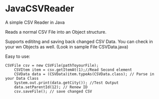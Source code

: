 # JavaCSVReader
A simple CSV Reader in Java

Reads a normal CSV File into an Object structure.

Supports edititng and saving back changed CSV Data.
You can check in your wn Objects as well. (Look in sample File CSVData.java)


Easy to use:

    CSVFile csv = new CSVFile(pathToyourFile);
		CSVItem item = csv.getItemAt(1);//Read Second element
		CSVData data = (CSVData)item.typeAs(CSVData.class); // Parse in your Data Class
		System.out.print(data.getCity()); //Test Output
		data.setParentId(12); // Renew ID
		csv.saveFile(); // save changed CSV
